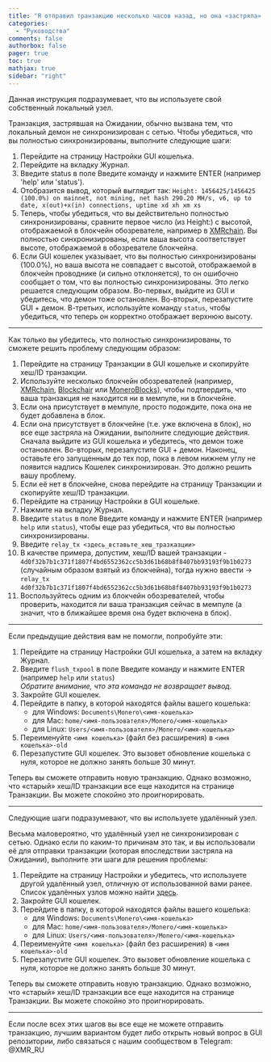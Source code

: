 ```yaml
---
title: "Я отправил транзакцию несколько часов назад, но она «застряла» / находится в статусе «ожидание»"
categories:
  - "Руководства"
comments: false
authorbox: false
pager: true
toc: true
mathjax: true
sidebar: "right"
---
```


Данная инструкция подразумевает, что вы используете свой собственный локальный узел.

Транзакция, застрявшая на Ожидании, обычно вызвана тем, что локальный демон не синхронизирован с сетью. Чтобы убедиться, что вы полностью синхронизированы, выполните следующие шаги:
1. Перейдите на страницу Настройки GUI кошелька.
2. Перейдите на вкладку Журнал.
3. Введите status в поле Введите команду и нажмите ENTER (например 'help' или 'status').
4. Отобразится вывод, который выглядит так:
`Height: 1456425/1456425 (100.0%) on mainnet, not mining, net hash 290.20 MH/s, v6, up to date, x(out)+x(in) connections, uptime xd xh xm xs`
5. Теперь, чтобы убедиться, что вы действительно полностью синхронизированы, сравните первое число (из Height:) с высотой, отображаемой в блокчейн обозревателе, например в [XMRchain](https://xmrchain.net/). Вы полностью синхронизированы, если ваша высота соответствует высоте, отображаемой в обозревателе блокчейна.
6. Если GUI кошелек указывает, что вы полностью синхронизированы (100.0%), но ваша высота не совпадает с высотой, отображаемой в блокчейн проводнике (и сильно отклоняется), то он ошибочно сообщает о том, что вы полностью синхронизированы. Это легко решается следующим образом. Во-первых, выйдите из GUI и убедитесь, что демон тоже остановлен. Во-вторых, перезапустите GUI + демон. В-третьих, используйте команду `status`, чтобы убедиться, что теперь он корректно отображает верхнюю высоту.​

---

Как только вы убедитесь, что полностью синхронизированы, то сможете решить проблему следующим образом:
1. Перейдите на страницу Транзакции в GUI кошельке и скопируйте хеш/ID транзакции.
2. Используйте несколько блокчейн обозревателей (например, [XMRchain](https://xmrchain.net/), [Blockchair](https://blockchair.com/monero) или [MoneroBlocks](https://moneroblocks.info/)), чтобы подтвердить, что ваша транзакция не находится ни в мемпуле, ни в блокчейне.
3. Если она присутствует в мемпуле, просто подождите, пока она не будет добавлена в блок.
4. Если она присутствует в блокчейне (т.е. уже включена в блок), но все еще застряла на Ожидании, выполните следующие действия. Сначала выйдите из GUI кошелька и убедитесь, что демон тоже остановлен. Во-вторых, перезапустите GUI + демон. Наконец, оставьте его запущенным до тех пор, пока в левом нижнем углу не появится надпись Кошелек синхронизирован. Это должно решить вашу проблему.
5. Если её нет в блокчейне, снова перейдите на страницу Транзакции и скопируйте хеш/ID транзакции.
6. Перейдите на страницу Настройки в GUI кошельке.
7. Нажмите на вкладку Журнал.
8. Введите `status` в поле Введите команду и нажмите ENTER (например `help` или `status`), чтобы еще раз убедиться, что вы полностью синхронизированы.
9. Введите `relay_tx <здесь_вставьте_хеш_тразказции>`
10. В качестве примера, допустим, хеш/ID вашей транзакции - `4d0f32b7b1c371f1807f4bd6552362cc5b3d61b68b8f8407bb93193f9b1b0273` (случайным образом взятый из блокчейна), тогда нужно ввести -> `relay_tx` `4d0f32b7b1c371f1807f4bd6552362cc5b3d61b68b8f8407bb93193f9b1b0273`
11. Воспользуйтесь одним из блокчейн обозревателей, чтобы проверить, находится ли ваша транзакция сейчас в мемпуле (а значит, что в ближайшее время она будет включена в блок).​

---

Если предыдущие действия вам не помогли, попробуйте эти:
1. Перейдите на страницу Настройки GUI кошелька, а затем на вкладку Журнал.
2. Введите `flush_txpool` в поле Введите команду и нажмите ENTER (например `help` или `status`)  
    _Обратите внимание, что эта команда не возвращает вывод._
3. Закройте GUI кошелек.
4. Перейдите в папку, в которой находятся файлы вашего кошелька:  
    - для Windows: `Documents\Monero\<имя-кошелька>`  
    - для Mac: `home/<имя-пользователя>/Monero/<имя-кошелька>`  
    - для Linux: `Users/<имя-пользователя>/Monero/<имя-кошелька>`
5. Переименуйте `<имя кошелька>` (файл без расширения) в `<имя кошелька>-old`
6. Перезапустите GUI кошелек. Это вызовет обновление кошелька с нуля, которое не должно занять больше 30 минут.​

Теперь вы сможете отправить новую транзакцию. Однако возможно, что «старый» хеш/ID транзакции все еще находится на странице Транзакции. Вы можете спокойно это проигнорировать.

---

Следующие шаги подразумевают, что вы используете удалённый узел.

Весьма маловероятно, что удалённый узел не синхронизирован с сетью. Однако если по каким-то причинам это так, и вы использовали её для отправки транзакции (которая впоследствии застряла на Ожидании), выполните эти шаги для решения проблемы:

1. Перейдите на страницу Настройки и убедитесь, что используете другой удалённый узел, отличную от использованной вами ранее. Список удалённых узлов можно найти [здесь](https://moneroworld.com/#nodes).
2. Закройте GUI кошелек.
3. Перейдите в папку, в которой находятся файлы вашего кошелька:
    - для Windows: `Documents\Monero\<имя-кошелька>`  
    - для Mac: `home/<имя-пользователя>/Monero/<имя-кошелька>`  
    - для Linux: `Users/<имя-пользователя>/Monero/<имя-кошелька>`
4. Переименуйте `<имя кошелька>` (файл без расширения) в `<имя кошелька>-old`
5. Перезапустите GUI кошелек. Это вызовет обновление кошелька с нуля, которое не должно занять больше 30 минут.​

Теперь вы сможете отправить новую транзакцию. Однако возможно, что «старый» хеш/ID транзакции все еще находится на странице Транзакции. Вы можете спокойно это проигнорировать.

---

Если после всех этих шагов вы все еще не можете отправить транзакцию, лучшим вариантом будет либо открыть новый вопрос в GUI репозитории, либо связаться с нашим сообществом в Telegram: @XMR_RU
